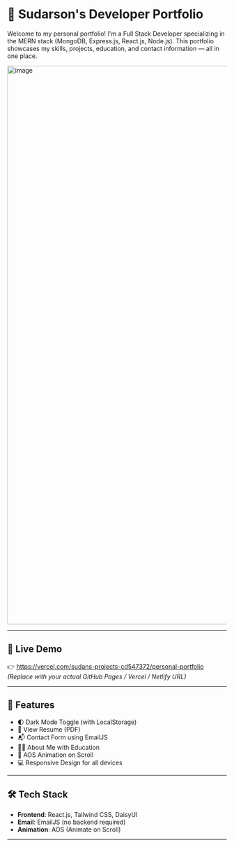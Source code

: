 # 💼 Sudarson's Developer Portfolio

Welcome to my personal portfolio! I'm a Full Stack Developer specializing in the MERN stack (MongoDB, Express.js, React.js, Node.js). This portfolio showcases my skills, projects, education, and contact information — all in one place.

<img width="1279" alt="image" src="https://github.com/user-attachments/assets/dc74d251-e8a0-47f0-8389-351739dc5b68" />


---

## 🚀 Live Demo

👉 https://vercel.com/sudans-projects-cd547372/personal-portfolio  
*(Replace with your actual GitHub Pages / Vercel / Netlify URL)*

---

## 📌 Features

- 🌓 Dark Mode Toggle (with LocalStorage)
- 📄 View Resume (PDF)
- 📬 Contact Form using EmailJS
- 👨‍💼 About Me with Education
- 🎨 AOS Animation on Scroll
- 💻 Responsive Design for all devices

---

## 🛠 Tech Stack

- **Frontend**: React.js, Tailwind CSS, DaisyUI
- **Email**: EmailJS (no backend required)
- **Animation**: AOS (Animate on Scroll)

---



